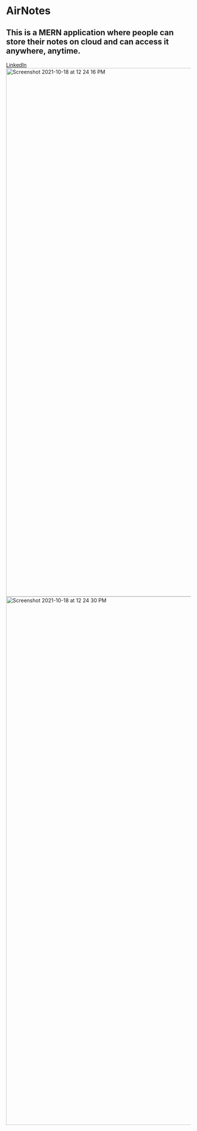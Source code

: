 # AirNotes
## This is a MERN application where people can store their notes on cloud and can access it anywhere, anytime.
[LinkedIn](https://www.linkedin.com/in/ujjawal-singhal-b5198918b/)
<img width="1440" alt="Screenshot 2021-10-18 at 12 24 16 PM" src="https://user-images.githubusercontent.com/67731656/137684616-ccaaa87e-9d57-4e37-92bc-521138a48d31.png">
<img width="1440" alt="Screenshot 2021-10-18 at 12 24 30 PM" src="https://user-images.githubusercontent.com/67731656/137684677-092c7769-7295-4acd-b050-f428d5624460.png">
